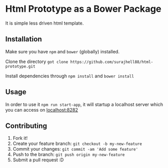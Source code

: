 # Html Prototype as a Bower Package

It is simple less driven html template.

## Installation

Make sure you have `npm` and `bower` (globally) installed.

Clone the directory `got clone https://github.com/surajhell88/html-prototype.git`

Install dependencies through `npm install` and `bower install`

## Usage

In order to use it `npm run start-app`, it will startup a localhost server which you can access on [localhost:8282](http://localhost:8282)

## Contributing

1. Fork it!
2. Create your feature branch: `git checkout -b my-new-feature`
3. Commit your changes: `git commit -am 'Add some feature'`
4. Push to the branch: `git push origin my-new-feature`
5. Submit a pull request :D